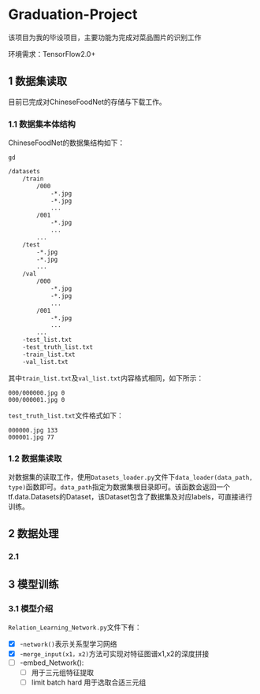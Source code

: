 #  Graduation-Project
该项目为我的毕设项目，主要功能为完成对菜品图片的识别工作

环境需求：TensorFlow2.0+



## 1 数据集读取

目前已完成对ChineseFoodNet的存储与下载工作。

### 1.1 数据集本体结构

ChineseFoodNet的数据集结构如下：

```
gd
```



```bash
/datasets
	/train
		/000
			-*.jpg
			-*.jpg
			...
		/001
			-*.jpg
			...
		...
	/test
		-*.jpg
		-*.jpg
		...
	/val
		/000
			-*.jpg
			-*.jpg
			...
		/001
			-*.jpg
			...
		...
	-test_list.txt
	-test_truth_list.txt
	-train_list.txt
	-val_list.txt
```

其中`train_list.txt`及`val_list.txt`内容格式相同，如下所示：

```
000/000000.jpg 0
000/000001.jpg 0
```

`test_truth_list.txt`文件格式如下：

```
000000.jpg 133
000001.jpg 77
```

### 1.2 数据集读取

对数据集的读取工作，使用`Datasets_loader.py`文件下`data_loader(data_path, type)`函数即可。`data_path`指定为数据集根目录即可。该函数会返回一个tf.data.Datasets的Dataset，该Dataset包含了数据集及对应labels，可直接进行训练。

## 2 数据处理

### 2.1 



## 3 模型训练

### 3.1 模型介绍

`Relation_Learning_Network.py`文件下有：

- [x] -`network()`表示关系型学习网络
- [x] -`merge_input(x1，x2)`方法可实现对特征图谱x1,x2的深度拼接
- [ ] -embed_Network():
  - [ ] 用于三元组特征提取
  - [ ] limit batch hard 用于选取合适三元组